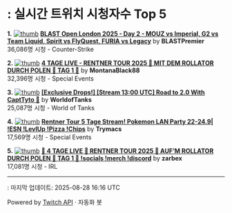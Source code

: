 # : 실시간 트위치 시청자수 Top 5

**1.** [![thumb](https://static-cdn.jtvnw.net/previews-ttv/live_user_blastpremier-320x180.jpg)](https://twitch.tv/BLASTPremier)
**[BLAST Open London 2025 - Day 2 - MOUZ vs Imperial, G2 vs Team Liquid, Spirit vs FlyQuest, FURIA vs Legacy](https://twitch.tv/BLASTPremier)** by **BLASTPremier**<br>36,086명 시청  - Counter-Strike

**2.** [![thumb](https://static-cdn.jtvnw.net/previews-ttv/live_user_montanablack88-320x180.jpg)](https://twitch.tv/MontanaBlack88)
**[4 TAGE LIVE - RENTNER TOUR 2025 🤏 MIT DEM ROLLATOR DURCH POLEN 🤏 TAG 1 🤏](https://twitch.tv/MontanaBlack88)** by **MontanaBlack88**<br>32,396명 시청  - Special Events

**3.** [![thumb](https://static-cdn.jtvnw.net/previews-ttv/live_user_worldoftanks-320x180.jpg)](https://twitch.tv/WorldofTanks)
**[[Exclusive Drops!] [Stream 13:00 UTC] Road to 2.0 With CaptTyto 🦉](https://twitch.tv/WorldofTanks)** by **WorldofTanks**<br>25,087명 시청  - World of Tanks

**4.** [![thumb](https://static-cdn.jtvnw.net/previews-ttv/live_user_trymacs-320x180.jpg)](https://twitch.tv/Trymacs)
**[Rentner Tour 5 Tage Stream! Pokemon LAN Party 22-24.9| !ESN !LevlUp !Pizza !Chips](https://twitch.tv/Trymacs)** by **Trymacs**<br>17,569명 시청  - Special Events

**5.** [![thumb](https://static-cdn.jtvnw.net/previews-ttv/live_user_zarbex-320x180.jpg)](https://twitch.tv/zarbex)
**[🤏 4 TAGE LIVE 🤏 RENTNER TOUR 2025 🤏 AUF’M ROLLATOR DURCH POLEN 🤏 TAG 1 🤏  !socials !merch !discord](https://twitch.tv/zarbex)** by **zarbex**<br>17,081명 시청  - IRL


---
: 마지막 업데이트: 2025-08-28 16:16 UTC

Powered by [Twitch API](https://dev.twitch.tv/docs/api/reference) · 자동화 봇
